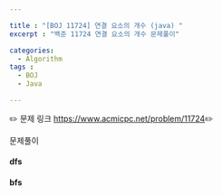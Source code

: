 ```yaml
--- 

title : "[BOJ 11724] 연결 요소의 개수 (java) "
excerpt : "백준 11724 연결 요소의 개수 문제풀이"

categories:
  - Algorithm
tags :
  - BOJ 
  - Java

---
```


:pencil2: 문제 링크 <https://www.acmicpc.net/problem/11724>:pencil2:

문제풀이

#### dfs

<script src="https://gist.github.com/leejieun1121/6d017ae2b9d16ac0b08e7c89b13da73c.js"></script>


#### bfs 

<script src="https://gist.github.com/leejieun1121/4a3df35413286bffce4d86d5d961f55d.js"></script>
